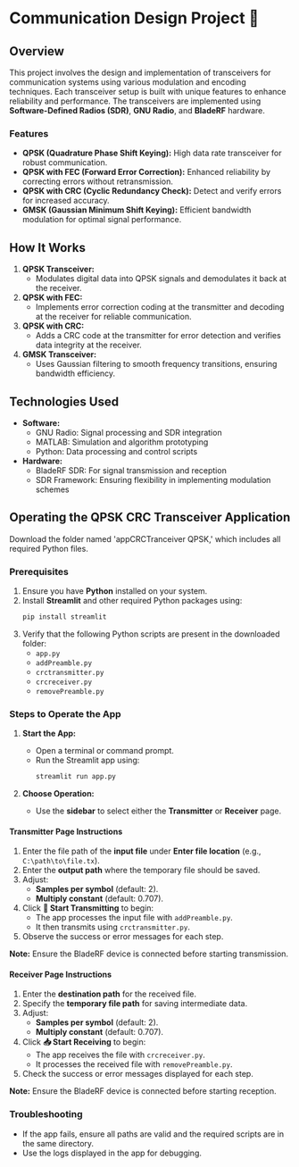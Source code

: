 # Communication Design Project 🚀  

## Overview  
This project involves the design and implementation of transceivers for communication systems using various modulation and encoding techniques. Each transceiver setup is built with unique features to enhance reliability and performance. The transceivers are implemented using **Software-Defined Radios (SDR)**, **GNU Radio**, and **BladeRF** hardware.  

### Features  
- **QPSK (Quadrature Phase Shift Keying):** High data rate transceiver for robust communication.  
- **QPSK with FEC (Forward Error Correction):** Enhanced reliability by correcting errors without retransmission.  
- **QPSK with CRC (Cyclic Redundancy Check):** Detect and verify errors for increased accuracy.  
- **GMSK (Gaussian Minimum Shift Keying):** Efficient bandwidth modulation for optimal signal performance.  

## How It Works  
1. **QPSK Transceiver:**  
   - Modulates digital data into QPSK signals and demodulates it back at the receiver.  
2. **QPSK with FEC:**  
   - Implements error correction coding at the transmitter and decoding at the receiver for reliable communication.  
3. **QPSK with CRC:**  
   - Adds a CRC code at the transmitter for error detection and verifies data integrity at the receiver.  
4. **GMSK Transceiver:**  
   - Uses Gaussian filtering to smooth frequency transitions, ensuring bandwidth efficiency.  

## Technologies Used  
- **Software:**  
  - GNU Radio: Signal processing and SDR integration  
  - MATLAB: Simulation and algorithm prototyping  
  - Python: Data processing and control scripts  
- **Hardware:**  
  - BladeRF SDR: For signal transmission and reception  
  - SDR Framework: Ensuring flexibility in implementing modulation schemes  

## Operating the QPSK CRC Transceiver Application  

Download the folder named 'appCRCTranceiver QPSK,' which includes all required Python files.  

### Prerequisites  
1. Ensure you have **Python** installed on your system.  
2. Install **Streamlit** and other required Python packages using:  
   ```bash  
   pip install streamlit  
   ```  
3. Verify that the following Python scripts are present in the downloaded folder:  
   - `app.py`
   - `addPreamble.py`  
   - `crctransmitter.py`  
   - `crcreceiver.py`  
   - `removePreamble.py`
     

### Steps to Operate the App  

1. **Start the App:**  
   - Open a terminal or command prompt.  
   - Run the Streamlit app using:  
     ```bash  
     streamlit run app.py  
     ```  

2. **Choose Operation:**  
   - Use the **sidebar** to select either the **Transmitter** or **Receiver** page.  

#### Transmitter Page Instructions  
1. Enter the file path of the **input file** under **Enter file location** (e.g., `C:\path\to\file.tx`).  
2. Enter the **output path** where the temporary file should be saved.  
3. Adjust:  
   - **Samples per symbol** (default: 2).  
   - **Multiply constant** (default: 0.707).  
4. Click **🥜 Start Transmitting** to begin:  
   - The app processes the input file with `addPreamble.py`.  
   - It then transmits using `crctransmitter.py`.  
5. Observe the success or error messages for each step.  

**Note:** Ensure the BladeRF device is connected before starting transmission.  

#### Receiver Page Instructions  
1. Enter the **destination path** for the received file.  
2. Specify the **temporary file path** for saving intermediate data.  
3. Adjust:  
   - **Samples per symbol** (default: 2).  
   - **Multiply constant** (default: 0.707).  
4. Click **📥 Start Receiving** to begin:  
   - The app receives the file with `crcreceiver.py`.  
   - It processes the received file with `removePreamble.py`.  
5. Check the success or error messages displayed for each step.  

**Note:** Ensure the BladeRF device is connected before starting reception.  

### Troubleshooting  
- If the app fails, ensure all paths are valid and the required scripts are in the same directory.  
- Use the logs displayed in the app for debugging.

